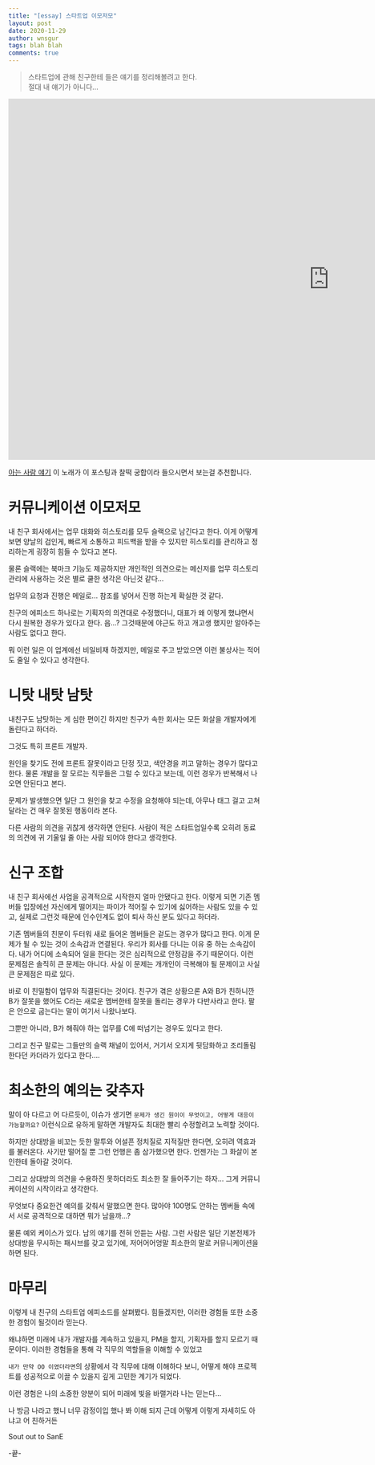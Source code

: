 ```yaml
---
title: "[essay] 스타트업 이모저모"
layout: post
date: 2020-11-29
author: wnsgur
tags: blah blah
comments: true
---
```


> 스타트업에 관해 친구한테 들은 얘기를 정리해볼려고 한다.  
> 절대 내 얘기가 아니다...


<iframe width="1280" height="720" src="https://www.youtube.com/embed/eVdjb3AtKpM" frameborder="0" allow="accelerometer; autoplay; clipboard-write; encrypted-media; gyroscope; picture-in-picture" allowfullscreen></iframe>  


[아는 사람 얘기]("https://www.youtube.com/embed/eVdjb3AtKpM) 이 노래가 이 포스팅과 찰떡 궁합이라 들으시면서 보는걸 추천합니다.


# 커뮤니케이션 이모저모

내 친구 회사에서는 업무 대화와 히스토리를 모두 슬랙으로 남긴다고 한다. 이게 어떻게 보면 양날의 검인게, 빠르게 소통하고 피드백을 받을 수 있지만 히스토리를 관리하고 정리하는게 굉장히 힘들 수 있다고 본다.

물론 슬랙에는 북마크 기능도 제공하지만 개인적인 의견으로는 메신저를 업무 히스토리 관리에 사용하는 것은 별로 쿨한 생각은 아닌것 같다...

업무의 요청과 진행은 메일로... 참조를 넣어서 진행 하는게 확실한 것 같다.

친구의 에피소드 하나로는 기획자의 의견대로 수정했더니, 대표가 왜 이렇게 했냐면서 다시 원복한 경우가 있다고 한다. 음...? 그것때문에 야근도 하고 개고생 했지만 알아주는 사람도 없다고 한다. 

뭐 이런 일은 이 업계에선 비일비재 하겠지만, 메일로 주고 받았으면 이런 불상사는 적어도 줄일 수 있다고 생각한다.

# 니탓 내탓 남탓
내친구도 남탓하는 게 심한 편이긴 하지만 친구가 속한 회사는 모든 화살을 개발자에게 돌린다고 하더라.

그것도 특히 프론트 개발자.

원인을 찾기도 전에 프론트 잘못이라고 단정 짓고, 색안경을 끼고 말하는 경우가 많다고 한다. 물론 개발을 잘 모르는 직무들은 그럴 수 있다고 보는데, 이런 경우가 반복해서 나오면 안된다고 본다.

문제가 발생했으면 일단 그 원인을 찾고 수정을 요청해야 되는데, 아무나 태그 걸고 고쳐달라는 건 매우 잘못된 행동이라 본다.

다른 사람의 의견을 귀찮게 생각하면 안된다. 
사람이 적은 스타트업일수록 오히려 동료의 의견에 귀 기울일 줄 아는 사람 되어야 한다고 생각한다.

# 신구 조합
내 친구 회사에선 사업을 공격적으로 시작한지 얼마 안됐다고 한다. 이렇게 되면 기존 멤버들 입장에선 자신에게 떨어지는 파이가 적어질 수 있기에 싫어하는 사람도 있을 수 있고, 실제로 그런것 때문에 인수인계도 없이 퇴사 하신 분도 있다고 하더라. 

기존 멤버들의 친분이 두터워 새로 들어온 멤버들은 겉도는 경우가 많다고 한다. 이게 문제가 될 수 있는 것이 소속감과 연결된다. 우리가 회사를 다니는 이유 중 하는 소속감이다. 내가 어디에 소속되어 일을 한다는 것은 심리적으로 안정감을 주기 때문이다.
이런 문제점은 솔직히 큰 문제는 아니다. 사실 이 문제는 개개인이 극복해야 될 문제이고 사실 큰 문제점은 따로 있다.

바로 이 친밀함이 업무와 직결된다는 것이다. 친구가 겪은 상황으론 A와 B가 친하니깐 B가 잘못을 했어도 C라는 새로운 멤버한테 잘못을 돌리는 경우가 다반사라고 한다.
팔은 안으로 굽는다는 말이 여기서 나왔나보다.

그뿐만 아니라, B가 해줘야 하는 업무를 C에 떠넘기는 경우도 있다고 한다. 

그리고 친구 말로는 그들만의 슬랙 채널이 있어서, 거기서 오지게 뒷담화하고 조리돌림 한다던 카더라가 있다고 한다....


# 최소한의 예의는 갖추자
말이 아 다르고 어 다르듯이, 이슈가 생기면 `문제가 생긴 원이이 무엇이고, 어떻게 대응이 가능할까요?` 이런식으로 유하게 말하면 개발자도 최대한 빨리 수정할려고 노력할 것이다.

하지만 상대방을 비꼬는 듯한 말투와 어설픈 정치질로 지적질만 한다면, 오히려 역효과를 불러온다. 사기만 떨어질 뿐 그런 언행은 좀 삼가했으면 한다.
언젠가는 그 화살이 본인한테 돌아갈 것이다.

그리고 상대방의 의견을 수용하진 못하더라도 최소한 잘 들어주기는 하자... 그게 커뮤니케이션의 시작이라고 생각한다. 

무엇보다 중요한건 예의를 갖춰서 말했으면 한다. 많아야 100명도 안하는 멤버들 속에서 서로 공격적으로 대하면 뭐가 남을까...? 

물론 예외 케이스가 있다. 남의 얘기를 전혀 안듣는 사람. 그런 사람은 일단 기본전제가 상대방을 무시하는 패시브를 갖고 있기에, 저어어어엉말 최소한의 말로 커뮤니케이션을 하면 된다.

# 마무리
이렇게 내 친구의 스타트업 에피소드를 살펴봤다. 힘들겠지만, 이러한 경험들 또한 소중한 경험이 될것이라 믿는다.

왜냐하면 미래에 내가 개발자를 계속하고 있을지, PM을 할지, 기획자를 할지 모르기 때문이다. 이러한 경험들을 통해 각 직무의 역할들을 이해할 수 있었고

`내가 만약 OO 이였더라면`의 상황에서 각 직무에 대해 이해하다 보니, 어떻게 해야 프로젝트를 성공적으로 이끌 수 있을지 깊게 고민한 계기가 되었다.

이런 경험은 나의 소중한 양분이 되어 미래에 빛을 바랠거라 나는 믿는다...

나 방금 나라고 했니
너무 감정이입 했나 봐 이해 되지
근데 어떻게 이렇게 자세히도 아냐고
어 친하거든

Sout out to SanE

-끝- 

